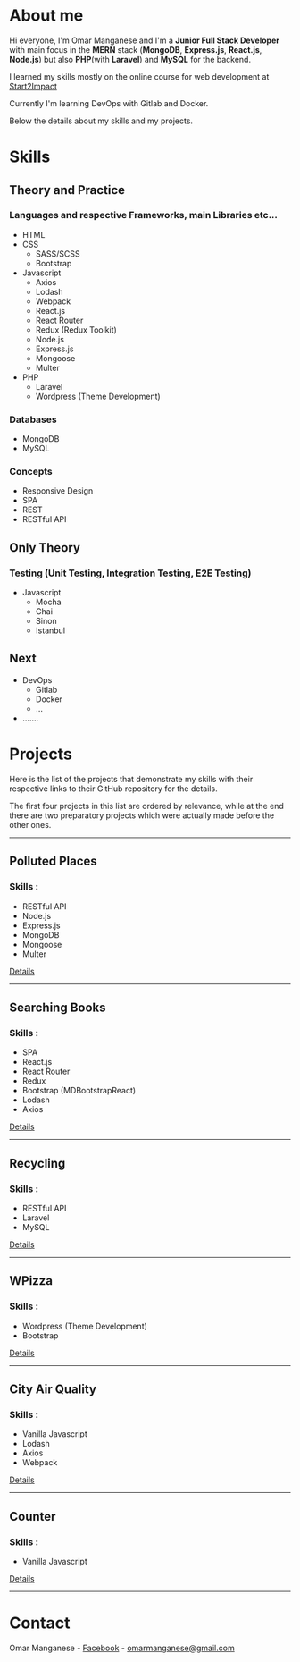 # About me
Hi everyone, I'm Omar Manganese and I'm a **Junior Full Stack Developer** with main focus in the **MERN** stack (**MongoDB**, **Express.js**, **React.js**, **Node.js**) but also **PHP**(with **Laravel**) and **MySQL** for the backend.

I learned my skills mostly on the online course for web development at [Start2Impact](https://www.start2impact.it/)

Currently I'm learning DevOps with Gitlab and Docker.

Below the details about my skills and my projects.

# Skills
## Theory and Practice
### Languages and respective Frameworks, main Libraries etc...

- HTML
- CSS
  - SASS/SCSS
  - Bootstrap
- Javascript
  - Axios
  - Lodash
  - Webpack
  - React.js
  - React Router
  - Redux (Redux Toolkit)
  - Node.js
  - Express.js
  - Mongoose
  - Multer
- PHP
  - Laravel
  - Wordpress (Theme Development)
### Databases
- MongoDB
- MySQL

### Concepts
- Responsive Design
- SPA
- REST
- RESTful API


## Only Theory
### Testing (Unit Testing, Integration Testing, E2E Testing)
- Javascript
  - Mocha
  - Chai
  - Sinon
  - Istanbul


## Next
- DevOps
  - Gitlab
  - Docker
  - ...
- .......


# Projects
Here is the list of the projects that demonstrate my skills with their respective links to their GitHub repository for the details.

The first four projects in this list are ordered by relevance, while at the end there are two preparatory projects which were actually made before the other ones.

***
## Polluted Places

### Skills :
- RESTful API
- Node.js
- Express.js
- MongoDB
- Mongoose
- Multer

[Details](https://github.com/OmarManganese/polluted-places)

***

## Searching Books
### Skills :
- SPA
- React.js
- React Router
- Redux
- Bootstrap (MDBootstrapReact)
- Lodash
- Axios

[Details](https://github.com/OmarManganese/searching-books)

***

## Recycling
### Skills :
- RESTful API
- Laravel
- MySQL

[Details](https://github.com/OmarManganese/recycling)

***

## WPizza
### Skills :
- Wordpress (Theme Development)
- Bootstrap

[Details](https://github.com/OmarManganese/wpizza)

***

## City Air Quality
### Skills :
- Vanilla Javascript
- Lodash
- Axios
- Webpack

[Details](https://github.com/OmarManganese/city-air-quality)

***
## Counter
### Skills :
- Vanilla Javascript


[Details](https://github.com/OmarManganese/counter)

***


# Contact

Omar Manganese - [Facebook](https://www.facebook.com/omar.manganese) - omarmanganese@gmail.com





